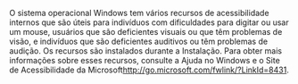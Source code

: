<Token xmlns:xlink="http://www.w3.org/1999/xlink">O sistema operacional Windows tem vários recursos de acessibilidade internos que são úteis para indivíduos com dificuldades para digitar ou usar um mouse, usuários que são deficientes visuais ou que têm problemas de visão, e indivíduos que são deficientes auditivos ou têm problemas de audição. Os recursos são instalados durante a Instalação. Para obter mais informações sobre esses recursos, consulte a Ajuda no Windows e o <externalLink xmlns="http://ddue.schemas.microsoft.com/authoring/2003/5"><linkText>Site de Acessibilidade da Microsoft</linkText><linkUri>http://go.microsoft.com/fwlink/?LinkId=8431</linkUri></externalLink>.</Token>

<!--HONumber=May16_HO1-->



